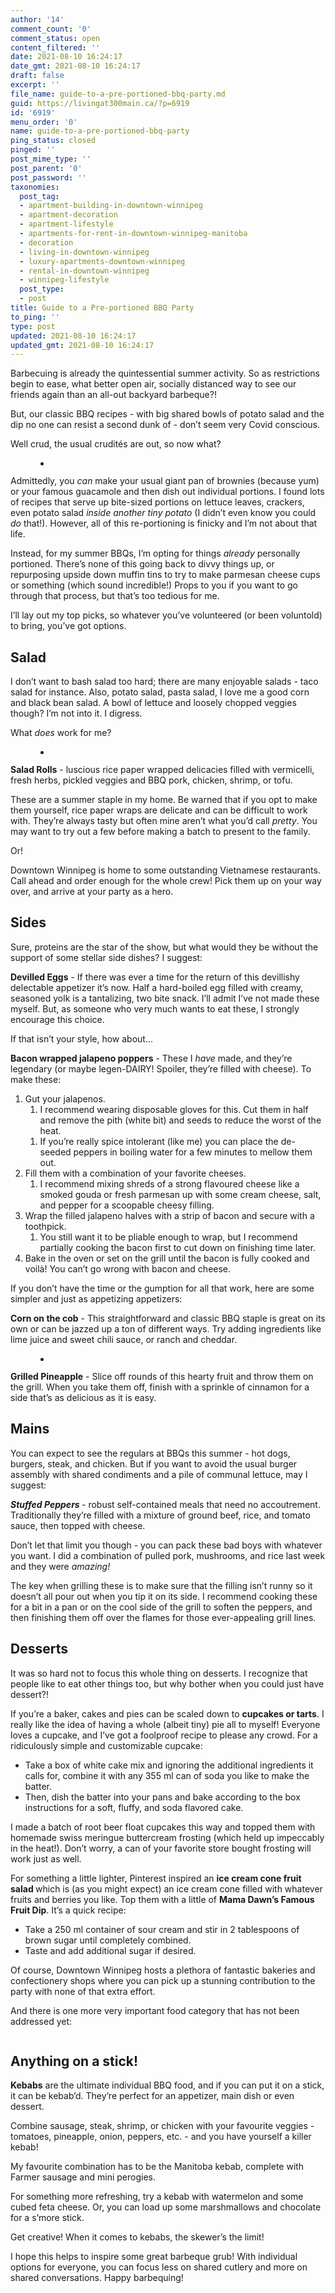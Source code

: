 ```yaml
---
author: '14'
comment_count: '0'
comment_status: open
content_filtered: ''
date: 2021-08-10 16:24:17
date_gmt: 2021-08-10 16:24:17
draft: false
excerpt: ''
file_name: guide-to-a-pre-portioned-bbq-party.md
guid: https://livingat300main.ca/?p=6919
id: '6919'
menu_order: '0'
name: guide-to-a-pre-portioned-bbq-party
ping_status: closed
pinged: ''
post_mime_type: ''
post_parent: '0'
post_password: ''
taxonomies:
  post_tag:
  - apartment-building-in-downtown-winnipeg
  - apartment-decoration
  - apartment-lifestyle
  - apartments-for-rent-in-downtown-winnipeg-manitoba
  - decoration
  - living-in-downtown-winnipeg
  - luxury-apartments-downtown-winnipeg
  - rental-in-downtown-winnipeg
  - winnipeg-lifestyle
  post_type:
  - post
title: Guide to a Pre-portioned BBQ Party
to_ping: ''
type: post
updated: 2021-08-10 16:24:17
updated_gmt: 2021-08-10 16:24:17
---
```

<!-- wp:paragraph -->
<p>Barbecuing is already the quintessential summer activity. So as restrictions begin to ease, what better open air, socially distanced way to see our friends again than an all-out backyard barbeque?!</p>
<!-- /wp:paragraph -->

<!-- wp:paragraph -->
<p>But, our classic BBQ recipes - with big shared bowls of potato salad and the dip no one can resist a second dunk of - don’t seem very Covid conscious.</p>
<!-- /wp:paragraph -->

<!-- wp:paragraph -->
<p>Well crud, the usual crudités are out, so now what?</p>
<!-- /wp:paragraph -->

<!-- wp:gallery {"ids":[6922],"linkTo":"none"} -->
<figure class="wp-block-gallery columns-1 is-cropped"><ul class="blocks-gallery-grid"><li class="blocks-gallery-item"><figure><img src="https://livingat300main.ca/wp-content/uploads/2021/08/kebab-1.png" alt="" data-id="6922" data-full-url="https://livingat300main.ca/wp-content/uploads/2021/08/kebab-1.png" data-link="https://livingat300main.ca/?attachment_id=6922" class="wp-image-6922"/></figure></li></ul></figure>
<!-- /wp:gallery -->

<!-- wp:paragraph -->
<p>Admittedly, you <em>can</em> make your usual giant pan of brownies (because yum) or your famous guacamole and then dish out individual portions. I found lots of recipes that serve up bite-sized portions on lettuce leaves, crackers, even potato salad <em>inside another tiny potato </em>(I didn’t even know you could <em>do</em> that!). However, all of this re-portioning is finicky and I’m not about that life.</p>
<!-- /wp:paragraph -->

<!-- wp:paragraph -->
<p>Instead, for my summer BBQs, I’m opting for things <em>already</em> personally portioned. There’s none of this going back to divvy things up, or repurposing upside down muffin tins to try to make parmesan cheese cups or something (which sound incredible!) Props to you if you want to go through that process, but that’s too tedious for me.&nbsp;</p>
<!-- /wp:paragraph -->

<!-- wp:paragraph -->
<p>I’ll lay out my top picks, so whatever you’ve volunteered (or been voluntold) to bring, you’ve got options.</p>
<!-- /wp:paragraph -->

<!-- wp:heading -->
<h2><strong>Salad</strong></h2>
<!-- /wp:heading -->

<!-- wp:paragraph -->
<p>I don’t want to bash salad too hard; there are many enjoyable salads - taco salad for instance. Also, potato salad, pasta salad, I love me a good corn and black bean salad. A bowl of lettuce and loosely chopped veggies though? I’m not into it. I digress.</p>
<!-- /wp:paragraph -->

<!-- wp:paragraph -->
<p>What <em>does</em> work for me?</p>
<!-- /wp:paragraph -->

<!-- wp:gallery {"ids":[6921],"linkTo":"none"} -->
<figure class="wp-block-gallery columns-1 is-cropped"><ul class="blocks-gallery-grid"><li class="blocks-gallery-item"><figure><img src="https://livingat300main.ca/wp-content/uploads/2021/08/saladroll.png" alt="" data-id="6921" data-full-url="https://livingat300main.ca/wp-content/uploads/2021/08/saladroll.png" data-link="https://livingat300main.ca/?attachment_id=6921" class="wp-image-6921"/></figure></li></ul></figure>
<!-- /wp:gallery -->

<!-- wp:paragraph -->
<p><strong>Salad Rolls</strong> - luscious rice paper wrapped delicacies filled with vermicelli, fresh herbs, pickled veggies and BBQ pork, chicken, shrimp, or tofu.</p>
<!-- /wp:paragraph -->

<!-- wp:paragraph -->
<p>These are a summer staple in my home. Be warned that if you opt to make them yourself, rice paper wraps are delicate and can be difficult to work with. They’re always tasty but often mine aren’t what you’d call <em>pretty</em>. You may want to try out a few before making a batch to present to the family.</p>
<!-- /wp:paragraph -->

<!-- wp:paragraph -->
<p>Or!</p>
<!-- /wp:paragraph -->

<!-- wp:paragraph -->
<p>Downtown Winnipeg is home to some outstanding Vietnamese restaurants. Call ahead and order enough for the whole crew! Pick them up on your way over, and arrive at your party as a hero.</p>
<!-- /wp:paragraph -->

<!-- wp:heading -->
<h2><strong>Sides</strong></h2>
<!-- /wp:heading -->

<!-- wp:paragraph -->
<p>Sure, proteins are the star of the show, but what would they be without the support of some stellar side dishes? I suggest:</p>
<!-- /wp:paragraph -->

<!-- wp:paragraph -->
<p><strong>Devilled Eggs</strong> - If there was ever a time for the return of this devillishy delectable appetizer it’s now. Half a hard-boiled egg filled with creamy, seasoned yolk is a tantalizing, two bite snack. I’ll admit I’ve not made these myself. But, as someone who very much wants to eat these, I strongly encourage this choice.</p>
<!-- /wp:paragraph -->

<!-- wp:paragraph -->
<p>If that isn’t your style, how about...</p>
<!-- /wp:paragraph -->

<!-- wp:paragraph -->
<p><strong>Bacon wrapped jalapeno poppers</strong> - These I <em>have</em> made, and they’re legendary (or maybe legen-DAIRY! Spoiler, they’re filled with cheese). To make these:</p>
<!-- /wp:paragraph -->

<!-- wp:list {"ordered":true,"type":"1"} -->
<ol type="1"><li>Gut your jalapenos.<ol><li>I recommend wearing disposable gloves for this. Cut them in half and remove the pith (white bit) and seeds to reduce the worst of the heat.</li></ol><ol><li>If you’re really spice intolerant (like me) you can place the de-seeded peppers in boiling water for a few minutes to mellow them out.</li></ol></li><li>Fill them with a combination of your favorite cheeses.<ol><li>I recommend mixing shreds of a strong flavoured cheese like a smoked gouda or fresh parmesan up with some cream cheese, salt, and pepper for a scoopable cheesy filling.</li></ol></li><li>Wrap the filled jalapeno halves with a strip of bacon and secure with a toothpick.<ol><li>You still want it to be pliable enough to wrap, but I recommend partially cooking the bacon first to cut down on finishing time later.</li></ol></li><li>Bake in the oven or set on the grill until the bacon is fully cooked and voilà! You can’t go wrong with bacon and cheese.</li></ol>
<!-- /wp:list -->

<!-- wp:paragraph -->
<p>If you don’t have the time or the gumption for all that work, here are some simpler and just as appetizing appetizers:</p>
<!-- /wp:paragraph -->

<!-- wp:paragraph -->
<p><strong>Corn on the cob</strong> - This straightforward and classic BBQ staple is great on its own or can be jazzed up a ton of different ways. Try adding ingredients like lime juice and sweet chili sauce, or ranch and cheddar.</p>
<!-- /wp:paragraph -->

<!-- wp:gallery {"ids":[6923],"linkTo":"none"} -->
<figure class="wp-block-gallery columns-1 is-cropped"><ul class="blocks-gallery-grid"><li class="blocks-gallery-item"><figure><img src="https://livingat300main.ca/wp-content/uploads/2021/08/pineapple.png" alt="" data-id="6923" data-full-url="https://livingat300main.ca/wp-content/uploads/2021/08/pineapple.png" data-link="https://livingat300main.ca/?attachment_id=6923" class="wp-image-6923"/></figure></li></ul></figure>
<!-- /wp:gallery -->

<!-- wp:paragraph -->
<p><strong>Grilled Pineapple</strong> - Slice off rounds of this hearty fruit and throw them on the grill. When you take them off, finish with a sprinkle of cinnamon for a side that’s as delicious as it is easy.</p>
<!-- /wp:paragraph -->

<!-- wp:heading -->
<h2><strong>Mains</strong></h2>
<!-- /wp:heading -->

<!-- wp:paragraph -->
<p>You can expect to see the regulars at BBQs this summer - hot dogs, burgers, steak, and chicken. But if you want to avoid the usual burger assembly with shared condiments and a pile of communal lettuce, may I suggest:</p>
<!-- /wp:paragraph -->

<!-- wp:paragraph -->
<p><strong><em>Stuffed Peppers </em></strong>- robust self-contained meals that need no accoutrement. Traditionally they’re filled with a mixture of ground beef, rice, and tomato sauce, then topped with cheese.</p>
<!-- /wp:paragraph -->

<!-- wp:paragraph -->
<p>Don’t let that limit you though - you can pack these bad boys with whatever you want. I did a combination of pulled pork, mushrooms, and rice last week and they were <em>amazing!</em></p>
<!-- /wp:paragraph -->

<!-- wp:paragraph -->
<p>The key when grilling these is to make sure that the filling isn’t runny so it doesn’t all pour out when you tip it on its side. I recommend cooking these for a bit in a pan or on the cool side of the grill to soften the peppers, and then finishing them off over the flames for those ever-appealing grill lines.</p>
<!-- /wp:paragraph -->

<!-- wp:heading -->
<h2><strong>Desserts</strong></h2>
<!-- /wp:heading -->

<!-- wp:paragraph -->
<p>It was so hard not to focus this whole thing on desserts. I recognize that people like to eat other things too, but why bother when you could just have dessert?!</p>
<!-- /wp:paragraph -->

<!-- wp:paragraph -->
<p>If you’re a baker, cakes and pies can be scaled down to <strong>cupcakes or tarts</strong>. I really like the idea of having a whole (albeit tiny) pie all to myself! Everyone loves a cupcake, and I’ve got a foolproof recipe to please any crowd. For a ridiculously simple and customizable cupcake:</p>
<!-- /wp:paragraph -->

<!-- wp:list -->
<ul><li>Take a box of white cake mix and ignoring the additional ingredients it calls for, combine it with any 355 ml can of soda you like to make the batter.</li><li>Then, dish the batter into your pans and bake according to the box instructions for a soft, fluffy, and soda flavored cake.</li></ul>
<!-- /wp:list -->

<!-- wp:paragraph -->
<p>I made a batch of root beer float cupcakes this way and topped them with homemade swiss meringue buttercream frosting (which held up impeccably in the heat!). Don’t worry, a can of your favorite store bought frosting will work just as well.</p>
<!-- /wp:paragraph -->

<!-- wp:paragraph -->
<p>For something a little lighter, Pinterest inspired an <strong>ice cream cone fruit salad </strong>which is (as you might expect) an ice cream cone filled with whatever fruits and berries you like. Top them with a little of <strong>Mama Dawn’s Famous Fruit Dip</strong>. It’s a quick recipe:</p>
<!-- /wp:paragraph -->

<!-- wp:list -->
<ul><li>Take a 250 ml container of sour cream and stir in 2 tablespoons of brown sugar until completely combined.</li><li>Taste and add additional sugar if desired.</li></ul>
<!-- /wp:list -->

<!-- wp:paragraph -->
<p>Of course, Downtown Winnipeg hosts a plethora of fantastic bakeries and confectionery shops where you can pick up a stunning contribution to the party with none of that extra effort.</p>
<!-- /wp:paragraph -->

<!-- wp:paragraph -->
<p>And there is one more very important food category that has not been addressed yet:</p>
<!-- /wp:paragraph -->

<!-- wp:image {"id":6924,"sizeSlug":"full","linkDestination":"none"} -->
<figure class="wp-block-image size-full"><img src="https://livingat300main.ca/wp-content/uploads/2021/08/kebab2.png" alt="" class="wp-image-6924"/></figure>
<!-- /wp:image -->

<!-- wp:heading -->
<h2><strong>Anything on a stick!</strong></h2>
<!-- /wp:heading -->

<!-- wp:paragraph -->
<p><strong>Kebabs</strong> are the ultimate individual BBQ food, and if you can put it on a stick, it can be kebab’d. They’re perfect for an appetizer, main dish or even dessert.</p>
<!-- /wp:paragraph -->

<!-- wp:paragraph -->
<p>Combine sausage, steak, shrimp, or chicken with your favourite veggies - tomatoes, pineapple, onion, peppers, etc. - and you have yourself a killer kebab!</p>
<!-- /wp:paragraph -->

<!-- wp:paragraph -->
<p>My favourite combination has to be the Manitoba kebab, complete with Farmer sausage and mini perogies.</p>
<!-- /wp:paragraph -->

<!-- wp:paragraph -->
<p>For something more refreshing, try a kebab with watermelon and some cubed feta cheese. Or, you can load up some marshmallows and chocolate for a s’more stick.</p>
<!-- /wp:paragraph -->

<!-- wp:paragraph -->
<p>Get creative! When it comes to kebabs, the skewer’s the limit!</p>
<!-- /wp:paragraph -->

<!-- wp:paragraph -->
<p>I hope this helps to inspire some great barbeque grub! With individual options for everyone, you can focus less on shared cutlery and more on shared conversations. Happy barbequing!</p>
<!-- /wp:paragraph -->